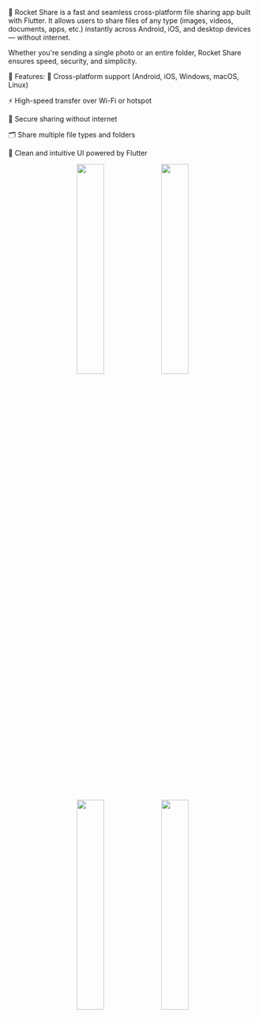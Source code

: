 🚀 Rocket Share is a fast and seamless cross-platform file sharing app built with Flutter.
It allows users to share files of any type (images, videos, documents, apps, etc.) instantly across Android, iOS, and desktop devices — without internet.

Whether you're sending a single photo or an entire folder, Rocket Share ensures speed, security, and simplicity.

🔧 Features:
📱 Cross-platform support (Android, iOS, Windows, macOS, Linux)

⚡ High-speed transfer over Wi-Fi or hotspot

🔐 Secure sharing without internet

🗂️ Share multiple file types and folders

🎯 Clean and intuitive UI powered by Flutter

<p align="center">
  <img src="https://github.com/user-attachments/assets/1acb32cd-d8bd-4d1a-83b5-e1b7dd2e9f9e" width="33%" />
  <img src="https://github.com/user-attachments/assets/86f9a524-43b9-4269-8a52-380d90d5141e" width="33%" />
  <img src="https://github.com/user-attachments/assets/acb2d0bc-4039-4830-a13d-bf7a22866b07" width="33%" />
  <img src="https://github.com/user-attachments/assets/9135ea2b-cced-4dd3-8be0-ea11f8e377a7" width="33%" />
</p>


 
